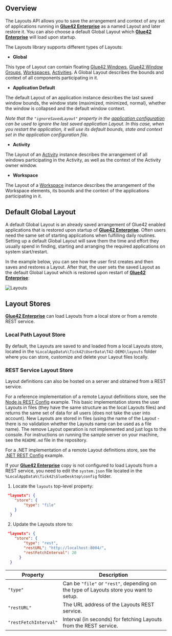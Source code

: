 ## Overview

The Layouts API allows you to save the arrangement and context of any set of applications running in [**Glue42 Enterprise**](https://glue42.com/enterprise/) as a named Layout and later restore it. You can also choose a default Global Layout which [**Glue42 Enterprise**](https://glue42.com/enterprise/) will load upon startup.

The Layouts library supports different types of Layouts:

- **Global**

This type of Layout can contain floating [Glue42 Windows](../../window-management/overview/index.html), [Glue42 Window Groups](../../window-management/javascript/index.html#window-groups), [Workspaces](../../workspaces/overview/index.html), [Activities](../../../data-sharing-between-apps/activities/overview/index.html). A Global Layout describes the bounds and context of all components participating in it.

- **Application Default**

The default Layout of an application instance describes the last saved window bounds, the window state (maximized, minimized, normal), whether the window is collapsed and the default window context.

*Note that the `"ignoreSavedLayout"` property in the [application configuration](../../../../developers/configuration/application/index.html) can be used to ignore the last saved application Layout. In this case, when you restart the application, it will use its default bounds, state and context set in the application configuration file.*

- **Activity**

The Layout of an [Activity](../../../data-sharing-between-apps/activities/overview/index.html) instance describes the arrangement of all windows participating in the Activity, as well as the context of the Activity owner window.

- **Workspace**

The Layout of a [Workspace](../../workspaces/overview/index.html) instance describes the arrangement of the Workspace elements, its bounds and the context of the applications participating in it.

## Default Global Layout

<glue42 name="addClass" class="colorSection" element="p" text="Available since Glue42 Enterprise 3.9">

A default Global Layout is an already saved arrangement of Glue42 enabled applications that is restored upon startup of [**Glue42 Enterprise**](https://glue42.com/enterprise/). Often users need the same set of starting applications when fulfilling daily routines. Setting up a default Global Layout will save them the time and effort they usually spend in finding, starting and arranging the required applications on system start/restart.

In the example below, you can see how the user first creates and then saves and restores a Layout. After that, the user sets the saved Layout as the default Global Layout which is restored upon restart of [**Glue42 Enterprise**](https://glue42.com/enterprise/):

![Layouts](../../../../images/layouts/layouts.gif)

## Layout Stores

[**Glue42 Enterprise**](https://glue42.com/enterprise/) can load Layouts from a local store or from a remote REST service.

### Local Path Layout Store

By default, the Layouts are saved to and loaded from a local Layouts store, located in the `%LocalAppData%\Tick42\UserData\T42-DEMO\layouts` folder where you can store, customize and delete your Layout files locally.

### REST Service Layout Store

Layout definitions can also be hosted on a server and obtained from a REST service. 

For a reference implementation of a remote Layout definitions store, see the [Node.js REST Config](https://github.com/Tick42/rest-config-example-node-js) example. This basic implementation stores the user Layouts in files (they have the same structure as the local Layouts files) and returns the same set of data for all users (does not take the user into account). New Layouts are stored in files (using the name of the Layout - there is no validation whether the Layouts name can be used as a file name). The remove Layout operation is not implemented and just logs to the console. For instructions on running the sample server on your machine, see the `README.md` file in the repository.

For a .NET implementation of a remote Layout definitions store, see the [.NET REST Config](https://github.com/Tick42/rest-config-example-net) example.

If your [**Glue42 Enterprise**](https://glue42.com/enterprise/) copy is not configured to load Layouts from a REST service, you need to edit the `system.json` file located in the `%LocalAppData%\Tick42\GlueDesktop\config` folder.

1. Locate the `layouts` top-level property:

```json
 "layouts": {
    "store": {
        "type": "file"
    }
  }
```

2. Update the Layouts store to:

```json
 "layouts": {
    "store": {
        "type": "rest",
        "restURL": "http://localhost:8004/",
        "restFetchInterval": 20
      }
  } 
```

| Property | Description |
|----------|-------------|
| `"type"` | Can be `"file"` or `"rest"`, depending on the type of Layouts store you want to setup. |
| `"restURL"` | The URL address of the Layouts REST service. |
| `"restFetchInterval"` | Interval (in seconds) for fetching Layouts from the REST service. | 